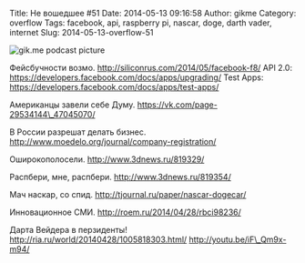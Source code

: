 Title: Не вошедшее #51
Date: 2014-05-13 09:16:58
Author: gikme
Category: overflow
Tags: facebook, api, raspberry pi, nascar, doge, darth vader, internet
Slug: 2014-05-13-overflow-51

![gik.me podcast picture](https://31.media.tumblr.com/3303b6eb8d311e0955374cd3e94a91e7/tumblr_inline_n5hq5wP7k21qafwv8.jpg)

Фейсбучности возмо.
http://siliconrus.com/2014/05/facebook-f8/
API 2.0: https://developers.facebook.com/docs/apps/upgrading/
Test Apps: https://developers.facebook.com/docs/apps/test-apps/

Американцы завели себе Думу.
https://vk.com/page-29534144\_47045070/

В России разрешат делать бизнес.
http://www.moedelo.org/journal/company-registration/

Оширокополосели.
http://www.3dnews.ru/819329/

Распбери, мне, распбери.
http://www.3dnews.ru/819354/

Мач наскар, со спид.
http://tjournal.ru/paper/nascar-dogecar/

Инновационное СМИ.
http://roem.ru/2014/04/28/rbci98236/

Дарта Вейдера в перзиденты!
http://ria.ru/world/20140428/1005818303.html/
http://youtu.be/iF\_Qm9x-m94/

